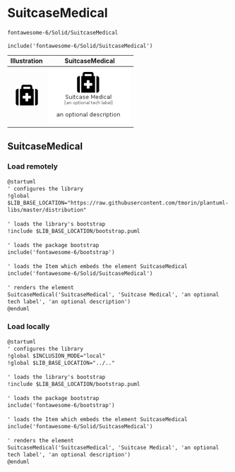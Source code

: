 # SuitcaseMedical


```text
fontawesome-6/Solid/SuitcaseMedical
```

```text
include('fontawesome-6/Solid/SuitcaseMedical')
```



| Illustration | SuitcaseMedical |
| :---: | :---: |
| ![illustration for Illustration](../../fontawesome-6/Solid/SuitcaseMedical.png) | ![illustration for SuitcaseMedical](../../fontawesome-6/Solid/SuitcaseMedical.Local.png) |




## SuitcaseMedical

### Load remotely
```plantuml
@startuml
' configures the library
!global $LIB_BASE_LOCATION="https://raw.githubusercontent.com/tmorin/plantuml-libs/master/distribution"

' loads the library's bootstrap
!include $LIB_BASE_LOCATION/bootstrap.puml

' loads the package bootstrap
include('fontawesome-6/bootstrap')

' loads the Item which embeds the element SuitcaseMedical
include('fontawesome-6/Solid/SuitcaseMedical')

' renders the element
SuitcaseMedical('SuitcaseMedical', 'Suitcase Medical', 'an optional tech label', 'an optional description')
@enduml
```

### Load locally
```plantuml
@startuml
' configures the library
!global $INCLUSION_MODE="local"
!global $LIB_BASE_LOCATION="../.."

' loads the library's bootstrap
!include $LIB_BASE_LOCATION/bootstrap.puml

' loads the package bootstrap
include('fontawesome-6/bootstrap')

' loads the Item which embeds the element SuitcaseMedical
include('fontawesome-6/Solid/SuitcaseMedical')

' renders the element
SuitcaseMedical('SuitcaseMedical', 'Suitcase Medical', 'an optional tech label', 'an optional description')
@enduml
```

